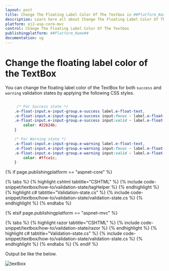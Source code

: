 ```yaml
---
layout: post
title: Change The Floating Label Color Of The Textbox in ##Platform_Name## Syncfusion Textbox Component
description: Learn here all about Change The Floating Label Color Of The Textbox in Syncfusion ##Platform_Name## Textbox component of syncfusion and more.
platform: ej2-asp-core-mvc
control: Change The Floating Label Color Of The Textbox
publishingplatform: ##Platform_Name##
documentation: ug
---
```



# Change the floating label color of the TextBox

You can change the floating label color of the TextBox for both `success` and `warning` validation states by applying the following CSS styles.

```CSS

     /* For Success state */
    .e-float-input.e-input-group.e-success label.e-float-text,
    .e-float-input.e-input-group.e-success input:focus ~ label.e-float-text,
    .e-float-input.e-input-group.e-success input:valid ~ label.e-float-text {
        color: #22b24b;
    }

    /* For Warning state */
    .e-float-input.e-input-group.e-warning label.e-float-text,
    .e-float-input.e-input-group.e-warning input:focus ~ label.e-float-text,
    .e-float-input.e-input-group.e-warning input:valid ~ label.e-float-text {
        color: #ffca1c;
    }

```

{% if page.publishingplatform == "aspnet-core" %}

{% tabs %}
{% highlight cshtml tabtitle="CSHTML" %}
{% include code-snippet/textbox/how-to/validation-state/tagHelper %}
{% endhighlight %}
{% highlight c# tabtitle="Validation-state.cs" %}
{% include code-snippet/textbox/how-to/validation-state/validation-state.cs %}
{% endhighlight %}
{% endtabs %}

{% elsif page.publishingplatform == "aspnet-mvc" %}

{% tabs %}
{% highlight razor tabtitle="CSHTML" %}
{% include code-snippet/textbox/how-to/validation-state/razor %}
{% endhighlight %}
{% highlight c# tabtitle="Validation-state.cs" %}
{% include code-snippet/textbox/how-to/validation-state/validation-state.cs %}
{% endhighlight %}
{% endtabs %}
{% endif %}



Output be like the below.

![textbox](../images/textbox-success.png)